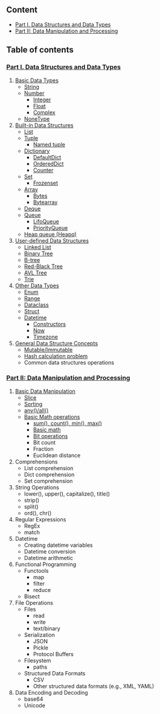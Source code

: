 ## Content

- [Part I. Data Structures and Data Types](#toc-1-ds-and-dt)
- [Part II: Data Manipulation and Processing](#toc-2-dm-and-processing)

## Table of contents

### [Part I. Data Structures and Data Types](#1-ds-and-dt) <a id="toc-1-ds-and-dt"></a>

1. [Basic Data Types](#basic-dt)
    - [String](#string)
    - [Number](#number)
        - [Integer](#integer)
        - [Float](#float)
        - [Complex](#complex)
    - [NoneType](#none)
2. [Built-in Data Structures](#built-in-ds)
    - [List](#list)
    - [Tuple](#tuple)
        - [Named tuple](#namedtuple)
    - [Dictionary](#dict)
        - [DefaultDict](#defaultdict)
        - [OrderedDict](#ordereddict)
        - [Counter](#counter)
    - [Set](#set)
        - [Frozenset](#frozenset)
    - [Array](#array)
        - [Bytes](#bytes)
        - [Bytearray](#bytearray)
    - [Deque](#deque)
    - [Queue](#queue)
        - [LifoQueue](#lifoqueue)
        - [PriorityQueue](#priorityqueue)
    - [Heap queue (Heapq)](#heap)
3. [User-defined Data Structures](#user-defined-ds)
    - [Linked List](#linkedlist)
    - [Binary Tree](#binarytree)
    - [B-tree](#btree)
    - [Red-Black Tree](#redblacktree)
    - [AVL Tree](#avltree)
    - [Trie](#trie)
4. [Other Data Types](#other-dt)
    - [Enum](#enum)
    - [Range](#range)
    - [Dataclass](#dataclass)
    - [Struct](#struct)
    - [Datetime](#datetime)
        - [Constructors](#constructors)
        - [Now](#now)
        - [Timezone](#timezone)
5. [General Data Structure Concepts](#general-ds-concepts)
    - [Mutable/Immutable](#mutable-immutable)
    - [Hash calculation problem](#hashcalc)
    - Common data structures operations

### [Part II: Data Manipulation and Processing](#2-dm-and-processing) <a id="toc-2-dm-and-processing"></a>

1. [Basic Data Manipulation](#basic-dm)
    - [Slice](#slice)
    - [Sorting](#sorting)
    - [any()/all()](#anyall)
    - [Basic Math operations](#basicmathoperations)
        - [sum(), count(), min(), max()](#sumcountminmax)
        - [Basic math](#basicmath)
        - [Bit operations](#bitoperations)
        - Bit count
        - Fraction
        - Euclidean distance
2. Comprehensions
    - List comprehension
    - Dict comprehension
    - Set comprehension
3. String Operations
    - lower(), upper(), capitalize(), title()
    - strip()
    - split()
    - ord(), chr()
4. Regular Expressions
    - RegEx
    - match
5. Datetime
    - Creating datetime variables
    - Datetime conversion
    - Datetime arithmetic
6. Functional Programming
    - Functools
        - map
        - filter
        - reduce
    - Bisect
7. File Operations
    - Files
        - read
        - write
        - text/binary
    - Serialization
        - JSON
        - Pickle
        - Protocol Buffers
    - Filesystem
        - paths
    - Structured Data Formats
        - CSV
        - Other structured data formats (e.g., XML, YAML)
8. Data Encoding and Decoding
    - base64
    - Unicode

